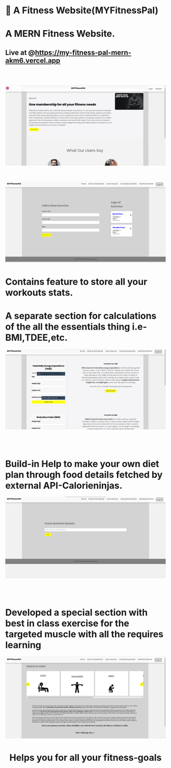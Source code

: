 #  💪 A Fitness Website(MYFitnessPal)


# A MERN Fitness Website.
## Live at @https://my-fitness-pal-mern-akm6.vercel.app

</br>
</br>

![preview img](/Home-page1.png)


</br>


![preview img](/nutrient-details1.png)


# Contains feature to store all your workouts stats.
# A separate section for calculations of the all the essentials thing i.e-BMI,TDEE,etc.
![preview img](/calculating_ess1.png)

</br>
</br>



#  Build-in Help to make your own diet plan through food details fetched by external API-Calorieninjas.
![preview img](/Login-page1.png)

</br>

</br>

# Developed a special section with best in class exercise for the targeted muscle with all the requires learning
![preview img](/learn-chest-exercise1.png)
# <center>Helps you for all your fitness-goals<center/>

